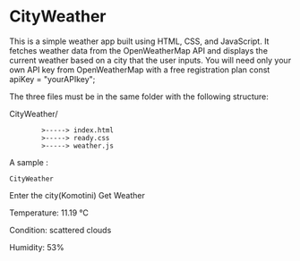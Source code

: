 # CityWeather
This is a simple weather app built using HTML, CSS, and JavaScript. It fetches weather data from the OpenWeatherMap API and displays the current weather based on a city that the user inputs.
You will need only your own API key from OpenWeatherMap with a free registration plan
const apiKey = "yourAPIkey";

The three files must be in the same folder with the following structure:

CityWeather/

            >-----> index.html          
            >-----> ready.css           
            >-----> weather.js           

A sample :

    CityWeather
    
Enter the city(Komotini)  Get Weather


Temperature: 11.19 °C

Condition: scattered clouds

Humidity: 53%
